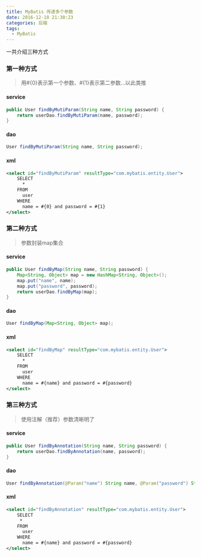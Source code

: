 ```yaml
---
title: MyBatis 传递多个参数
date: 2016-12-18 21:30:23
categories: 后端
tags: 
  - MyBatis
---
```


一共介绍三种方式

### 第一种方式

> 用#{0}表示第一个参数、#{1}表示第二参数...以此类推

<!--more-->

#### service
```java
public User findByMutiParam(String name, String password) {
    return userDao.findByMutiParam(name, password);
}
```

#### dao
```java
User findByMutiParam(String name, String password);
```

#### xml
```xml
<select id="findByMutiParam" resultType="com.mybatis.entity.User">
    SELECT
      *
    FROM
      user
    WHERE
      name = #{0} and password = #{1}
</select>
```

### 第二种方式

> 参数封装map集合

#### service
```java
public User findByMap(String name, String password) {
    Map<String, Object> map = new HashMap<String, Object>();
    map.put("name", name);
    map.put("password", password);
    return userDao.findByMap(map);
}
```

#### dao
```java
User findByMap(Map<String, Object> map);
```

#### xml
```xml
<select id="findByMap" resultType="com.mybatis.entity.User">
    SELECT
      *
    FROM
      user
    WHERE
      name = #{name} and password = #{password}
</select>
```

### 第三种方式

> 使用注解（推荐）参数清晰明了

#### service
```java
public User findByAnnotation(String name, String password) {
    return userDao.findByAnnotation(name, password);
}
```

#### dao
```java
User findByAnnotation(@Param("name") String name, @Param("password") String password);
```

#### xml
```xml
<select id="findByAnnotation" resultType="com.mybatis.entity.User">
    SELECT
     *
    FROM
      user
    WHERE
      name = #{name} and password = #{password}
</select>
```
